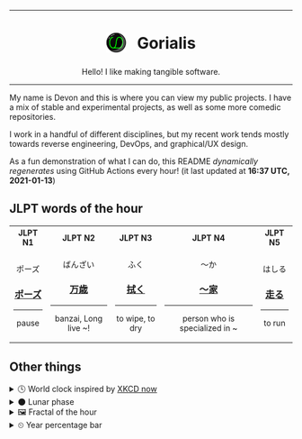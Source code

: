 ***

<h1 align="center">
<sub>
    <img src="readme/resources/avatar.png" height="36">
</sub>
&nbsp;
Gorialis
</h1>
<p align="center">
Hello! I like making tangible software.
</p>

***

My name is Devon and this is where you can view my public projects. I have a mix of stable and experimental projects, as well as some more comedic repositories.

I work in a handful of different disciplines, but my recent work tends mostly towards reverse engineering, DevOps, and graphical/UX design.

As a fun demonstration of what I can do, this README *dynamically regenerates* using GitHub Actions every hour! (it last updated at **16:37 UTC, 2021-01-13**)

<h2>JLPT words of the hour</h2>
<table>
    <tr>
        <th>JLPT N1</th>
        <th>JLPT N2</th>
        <th>JLPT N3</th>
        <th>JLPT N4</th>
        <th>JLPT N5</th>
    </tr>
    <tr>
        <td>
            <p align="center">ポーズ</p>
            <h3 align="center"><b><a href="https://jisho.org/search/%E3%83%9D%E3%83%BC%E3%82%BA">ポーズ</a></b></h3>
            <hr>
            <p align="center">pause</p>
        </td>
        <td>
            <p align="center">ばんざい</p>
            <h3 align="center"><b><a href="https://jisho.org/search/%E4%B8%87%E6%AD%B3">万歳</a></b></h3>
            <hr>
            <p align="center">banzai,<wbr> Long live ~!</p>
        </td>
        <td>
            <p align="center">ふく</p>
            <h3 align="center"><b><a href="https://jisho.org/search/%E6%8B%AD%E3%81%8F">拭く</a></b></h3>
            <hr>
            <p align="center">to wipe,<wbr> to dry</p>
        </td>
        <td>
            <p align="center">～か</p>
            <h3 align="center"><b><a href="https://jisho.org/search/%EF%BD%9E%E5%AE%B6">～家</a></b></h3>
            <hr>
            <p align="center">person who is specialized in ~</p>
        </td>
        <td>
            <p align="center">はしる</p>
            <h3 align="center"><b><a href="https://jisho.org/search/%E8%B5%B0%E3%82%8B">走る</a></b></h3>
            <hr>
            <p align="center">to run</p>
        </td>
    </tr>
</table>

<h2>Other things</h2>
<details>
<summary>🕓  World clock inspired by <a href="https://xkcd.com/now">XKCD now</a></summary>

> <img src="generated/now.png" width="512">

</details>
<details>
<summary>🌑 Lunar phase</summary>

The moon is approximately 3.68% through its phase (New Moon).

</details>
<details>
<summary>&#x1f5bc; Fractal of the hour</summary>

> <img src="generated/fractal.png" width="512">

</details>
<details>
<summary>&#x23f2; Year percentage bar</summary>
<pre><code>2021 [▁▁▁▁▁▁▁▁▁▁▁▁▁▁▁▁▁▁▁▁] 3.48%</code></pre>
</details>

